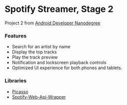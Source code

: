 # Spotify Streamer, Stage 2
Project 2 from [Android Developer Nanodegree](https://www.udacity.com/nanodegree)


 
### Features ###

- Search for an artist by name
- Display the top tracks 
- Play the track preview 
- Notification and lockscreen playback controls
- Optimized UI experience for both phones and tablets. 


### Libraries ###

- [Picasso](http://square.github.io/picasso/)
- [Spotify-Web-Api-Wrapper](https://github.com/kaaes/spotify-web-api-android)
